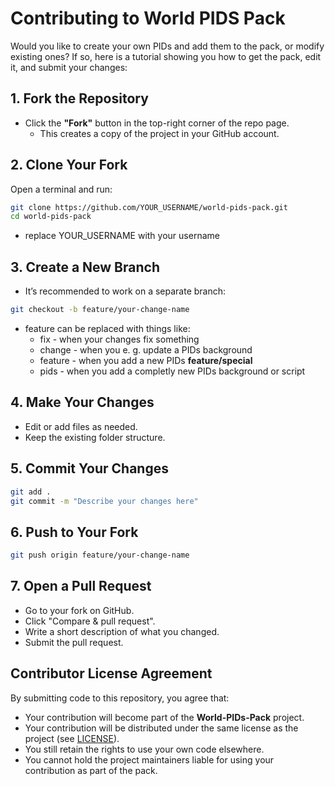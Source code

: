 # Contributing to World PIDS Pack

Would you like to create your own PIDs and add them to the pack, or modify existing ones?
If so, here is a tutorial showing you how to get the pack, edit it, and submit your changes:

## 1. Fork the Repository
- Click the **"Fork"** button in the top-right corner of the repo page.
  - This creates a copy of the project in your GitHub account.
 
## 2. Clone Your Fork
Open a terminal and run:
```bash
git clone https://github.com/YOUR_USERNAME/world-pids-pack.git
cd world-pids-pack
```
- replace YOUR_USERNAME with your username

## 3. Create a New Branch
- It’s recommended to work on a separate branch:
```bash
git checkout -b feature/your-change-name
```
- feature can be replaced with things like:
  - fix - when your changes fix something
  - change - when you e. g. update a PIDs background
  - feature - when you add a new PIDs **feature/special**
  - pids - when you add a completly new PIDs background or script
 
## 4. Make Your Changes
- Edit or add files as needed.
- Keep the existing folder structure.

## 5. Commit Your Changes
```bash
git add .
git commit -m "Describe your changes here"
```

## 6. Push to Your Fork
```bash
git push origin feature/your-change-name
```

## 7. Open a Pull Request
- Go to your fork on GitHub.
- Click "Compare & pull request".
- Write a short description of what you changed.
- Submit the pull request.


## Contributor License Agreement

By submitting code to this repository, you agree that:

- Your contribution will become part of the **World-PIDs-Pack** project.
- Your contribution will be distributed under the same license as the project (see [LICENSE](LICENSE.txt)).
- You still retain the rights to use your own code elsewhere.
- You cannot hold the project maintainers liable for using your contribution as part of the pack.
